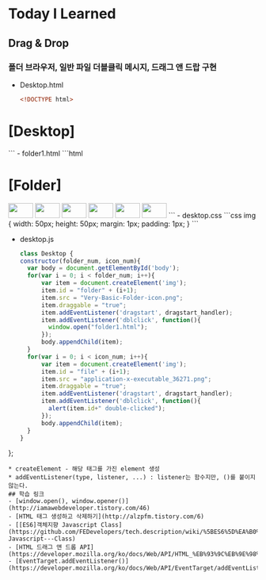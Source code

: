 # Today I Learned
## Drag & Drop
### 폴더  브라우저, 일반 파일 더블클릭 메시지, 드래그 앤 드랍 구현
- Desktop.html
  ```html
  <!DOCTYPE html>
<html ondrop="drop_handler(event)" ondragover="dragOver_handler(event);">
	<head>
		<meta charset="UTF-8">
		<link rel="stylesheet" href="./desktop.css">
		<script src="./desktop.js">
		</script>
		<h1>
			<strong> [Desktop] </strong>
		</h1>
	</head>
	<body id="body" >
		<section class="desktop">
		</section>
		<script>
		function dragOver_handler(e){
			e.preventDefault();
			e.dataTransfer.dropEffect = "move";
		}
		function drop_handler(e){
      e.preventDefault();
      var data = e.dataTransfer.getData("text");
      e.target.appendChild(document.getElementById(data));
    }
			let myDesktop = new Desktop(2, 1);
		</script>
	</body>
</html>
```
- folder1.html
  ```html
  <!DOCTYPE html>
<html ondrop="drop_hadler(event)" ondragover="dragDrop_handler(event)">
	<head>
		<meta charset="UTF-8">
		<link rel="stylesheet" href="./desktop.css">
		<script src="./desktop.js">
		</script>
		<h1> [Folder]	</h1>
	</head>
	<body id="body">
		<section class="folder1">
		</section>
		<script>
		function drag(e){
			e.dataTransfer.setData("text", e.target.id);
		}
		function allowDrop(e){
			e.preventDefault();
		}
		function drop(e){
			e.preventDefault();
			var data = e.dataTransfer.getData("text");
			e.target.appendChild(document.getElementById(data));
		}
		function dblClickFile(e){
			alert(e.target.id+" double clicked");
		}
		</script>
		<img id="file1" src="application-x-executable_36271.png" width="50" height="30" draggable="true" ondragstart="drag(event)" ondblclick="dblClickFile(event)">
		<img id="file2" src="application-x-executable_36271.png" width="50" height="30" draggable="true" ondragstart="drag(event)" ondblclick="dblClickFile(event)">
		<img id="file3" src="application-x-executable_36271.png" width="50" height="30" draggable="true" ondragstart="drag(event)" ondblclick="dblClickFile(event)">
		<img id="file4" src="application-x-executable_36271.png" width="50" height="30" draggable="true" ondragstart="drag(event)" ondblclick="dblClickFile(event)">
		<img id="file5" src="application-x-executable_36271.png" width="50" height="30" draggable="true" ondragstart="drag(event)" ondblclick="dblClickFile(event)">
		<img id="file6" src="application-x-executable_36271.png" width="50" height="30" draggable="true" ondragstart="drag(event)" ondblclick="dblClickFile(event)">
	</body>
</html>
```
- desktop.css
  ```css
img {
  width: 50px;
  height: 50px;
  margin: 1px;
  padding: 1px;
}
```

- desktop.js
  ```js
  class Desktop {
  constructor(folder_num, icon_num){
    var body = document.getElementById('body');
    for(var i = 0; i < folder_num; i++){
        var item = document.createElement('img');
        item.id = "folder" + (i+1);
        item.src = "Very-Basic-Folder-icon.png";
        item.draggable = "true";
        item.addEventListener('dragstart', dragstart_handler);
        item.addEventListener('dblclick', function(){
          window.open("folder1.html");
        });
        body.appendChild(item);
    }
    for(var i = 0; i < icon_num; i++){
        var item = document.createElement('img');
        item.id = "file" + (i+1);
        item.src = "application-x-executable_36271.png";
        item.draggable = "true";
        item.addEventListener('dragstart', dragstart_handler);
        item.addEventListener('dblclick', function(){
          alert(item.id+" double-clicked");
        });
        body.appendChild(item);
    }
  }
};
```
* createElement - 해당 태그를 가진 element 생성
* addEventListener(type, listener, ...) : listener는 함수지만, ()를 붙이지 않는다.
## 학습 링크
- [window.open(), window.opener()](http://iamawebdeveloper.tistory.com/46)
- [HTML 태그 생성하고 삭제하기](http://alzpfm.tistory.com/6)
- [[ES6]객체지향 Javascript Class](https://github.com/FEDevelopers/tech.description/wiki/%5BES6%5D%EA%B0%9D%EC%B2%B4%EC%A7%80%ED%96%A5-Javascript---Class)
- [HTML 드래그 앤 드롭 API](https://developer.mozilla.org/ko/docs/Web/API/HTML_%EB%93%9C%EB%9E%98%EA%B7%B8_%EC%95%A4_%EB%93%9C%EB%A1%AD_API)
- [EventTarget.addEventListener()](https://developer.mozilla.org/ko/docs/Web/API/EventTarget/addEventListener)
